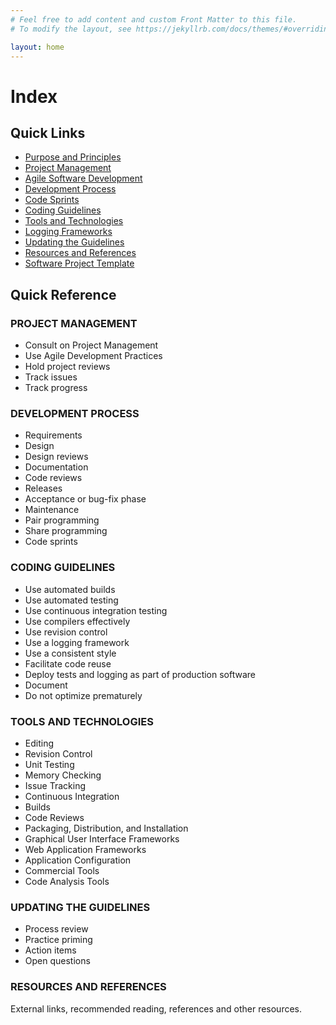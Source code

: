 ```yaml
---
# Feel free to add content and custom Front Matter to this file.
# To modify the layout, see https://jekyllrb.com/docs/themes/#overriding-theme-defaults

layout: home
---
```


# Index

## Quick Links

- [Purpose and Principles](docs/Purpose-and-Principles.md)
- [Project Management](docs/Project-Management.md)
- [Agile Software Development](docs/Agile-Software-Development.md)
- [Development Process](docs/Development-Process.md)
- [Code Sprints](docs/Code-Sprints.md)
- [Coding Guidelines](docs/Coding-Guidelines.md)
- [Tools and Technologies](docs/Tools-and-Technologies.md)
- [Logging Frameworks](docs/Logging-Frameworks.md)
- [Updating the Guidelines](docs/Updating-the-Guidelines.md)
- [Resources and References](docs/Resources-and-References.md)
- [Software Project Template](docs/Software-Project-Template.md)

## Quick Reference

### PROJECT MANAGEMENT

- Consult on Project Management
- Use Agile Development Practices
- Hold project reviews
- Track issues
- Track progress

### DEVELOPMENT PROCESS

- Requirements
- Design
- Design reviews
- Documentation
- Code reviews
- Releases
- Acceptance or bug-fix phase
- Maintenance
- Pair programming
- Share programming
- Code sprints

### CODING GUIDELINES

- Use automated builds
- Use automated testing
- Use continuous integration testing
- Use compilers effectively
- Use revision control
- Use a logging framework
- Use a consistent style
- Facilitate code reuse
- Deploy tests and logging as part of production software
- Document
- Do not optimize prematurely

### TOOLS AND TECHNOLOGIES

- Editing
- Revision Control
- Unit Testing
- Memory Checking
- Issue Tracking
- Continuous Integration
- Builds
- Code Reviews
- Packaging, Distribution, and Installation
- Graphical User Interface Frameworks
- Web Application Frameworks
- Application Configuration
- Commercial Tools
- Code Analysis Tools

### UPDATING THE GUIDELINES

- Process review
- Practice priming
- Action items
- Open questions

### RESOURCES AND REFERENCES

External links, recommended reading, references and other resources.
